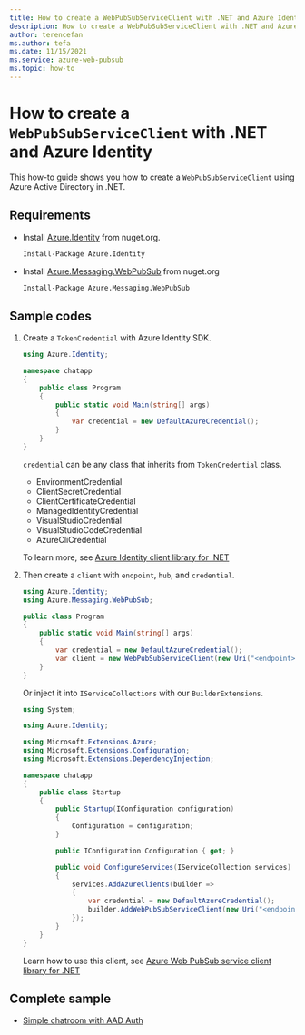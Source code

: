 ```yaml
---
title: How to create a WebPubSubServiceClient with .NET and Azure Identity
description: How to create a WebPubSubServiceClient with .NET and Azure Identity
author: terencefan
ms.author: tefa
ms.date: 11/15/2021
ms.service: azure-web-pubsub
ms.topic: how-to
---
```


# How to create a `WebPubSubServiceClient` with .NET and Azure Identity

This how-to guide shows you how to create a `WebPubSubServiceClient` using Azure Active Directory in .NET.

## Requirements

- Install [Azure.Identity](https://www.nuget.org/packages/Azure.Identity) from nuget.org.

  ```bash
  Install-Package Azure.Identity
  ```

- Install [Azure.Messaging.WebPubSub](https://www.nuget.org/packages/Azure.Messaging.WebPubSub) from nuget.org

  ```bash
  Install-Package Azure.Messaging.WebPubSub 
  ```

## Sample codes

1. Create a `TokenCredential` with Azure Identity SDK.

    ```C#
    using Azure.Identity;

    namespace chatapp 
    {
        public class Program
        {
            public static void Main(string[] args)
            {
                var credential = new DefaultAzureCredential();
            }
        }
    }
    ```

    `credential` can be any class that inherits from `TokenCredential` class.

    - EnvironmentCredential
    - ClientSecretCredential
    - ClientCertificateCredential
    - ManagedIdentityCredential
    - VisualStudioCredential
    - VisualStudioCodeCredential
    - AzureCliCredential

    To learn more, see [Azure Identity client library for .NET](/dotnet/api/overview/azure/identity-readme)

2. Then create a `client` with `endpoint`, `hub`, and `credential`. 

    ```C#
    using Azure.Identity;
    using Azure.Messaging.WebPubSub;
    
    public class Program
    {
        public static void Main(string[] args)
        {
            var credential = new DefaultAzureCredential();
            var client = new WebPubSubServiceClient(new Uri("<endpoint>"), "<hub>", credential);
        }
    }
    ```

    Or inject it into `IServiceCollections` with our `BuilderExtensions`.

    ```C#
    using System;

    using Azure.Identity;

    using Microsoft.Extensions.Azure;
    using Microsoft.Extensions.Configuration;
    using Microsoft.Extensions.DependencyInjection;

    namespace chatapp
    {
        public class Startup
        {
            public Startup(IConfiguration configuration)
            {
                Configuration = configuration;
            }

            public IConfiguration Configuration { get; }

            public void ConfigureServices(IServiceCollection services)
            {
                services.AddAzureClients(builder =>
                {
                    var credential = new DefaultAzureCredential();
                    builder.AddWebPubSubServiceClient(new Uri("<endpoint>"), "<hub>", credential);
                });
            }
        }
    }
    ```

    Learn how to use this client, see [Azure Web PubSub service client library for .NET](/dotnet/api/overview/azure/messaging.webpubsub-readme-pre)

## Complete sample

- [Simple chatroom with AAD Auth](https://github.com/Azure/azure-webpubsub/tree/main/samples/csharp/chatapp-aad)

